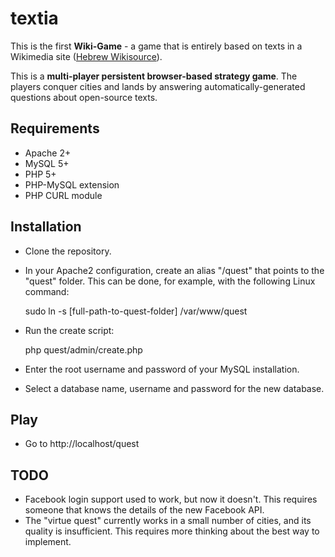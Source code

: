 # textia

This is the first **Wiki-Game** - a game that is entirely based on texts in a Wikimedia site ([Hebrew Wikisource](http://he.wikisource.org)).

This is a **multi-player persistent browser-based strategy game**. The players conquer cities and lands by answering automatically-generated questions about open-source texts.

## Requirements
* Apache 2+
* MySQL 5+
* PHP 5+
* PHP-MySQL extension
* PHP CURL module

## Installation
* Clone the repository.
* In your Apache2 configuration, create an alias "/quest" that points to the "quest" folder. This can be done, for example, with the following Linux command:

	sudo ln -s [full-path-to-quest-folder] /var/www/quest

* Run the create script:

	php quest/admin/create.php
	
* Enter the root username and password of your MySQL installation.
* Select a database name, username and password for the new database.

## Play
* Go to http://localhost/quest

## TODO
* Facebook login support used to work, but now it doesn't. This requires someone that knows the details of the new Facebook API.
* The "virtue quest" currently works in a small number of cities, and its quality is insufficient. This requires more thinking about the best way to implement. 
